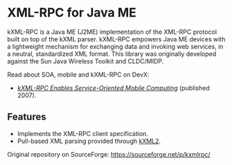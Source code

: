 # XML-RPC for Java ME
kXML-RPC is a Java ME (J2ME) implementation of the XML-RPC protocol built on top of the kXML parser. kXML-RPC empowers Java ME devices with a lightweight mechanism for exchanging data and invoking web services, in a neutral, standardized XML format. This library was originally developed against the Sun Java Wireless Toolkit and CLDC/MIDP.

Read about SOA, mobile and kXML-RPC on DevX:
 - [*kXML-RPC Enables Service-Oriented Mobile Computing*](http://www.devx.com/Java/Article/34963) (published 2007).

## Features
 - Implements the XML-RPC client specification.
 - Pull-based XML parsing provided through [kXML2](https://github.com/stefanhaustein/kxml2).

Original repository on SourceForge: https://sourceforge.net/p/kxmlrpc/

